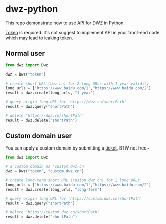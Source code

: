 # dwz-python

This repo demonstrate how to use [API](https://dwz.cn/console/apidoc/v3) for DWZ in Python.

[Token](https://console.bce.baidu.com/dwz/#/dwz/token) is required.
it's not suggest to implement API in your front-end code, which may lead to leaking token.

## Normal user
```python
from dwz import Dwz

dwz = Dwz("token")

# create short URL (dwz.cn) for 2 long URLs with 1 year validity
long_urls = ["https://www.baidu.com/1","https://www.baidu.com/2"]
result = dwz.create(long_urls, "1-year")

# query origin long URL for 'https://dwz.cn/shortPath'
result = dwz.query("shortPath")

# delete 'https://dwz.cn/shortPath'
result = dwz.delete("shortPath")
```
## Custom domain user
You can apply a custom domain by submitting a [ticket](https://ticket.bce.baidu.com/#/ticket/create~productId=188&questionId=706&channel=2),
BTW not free~
```python
from dwz import Dwz

# a custom domain as 'custom.dwz.cn'
dwz = Dwz("token", "custom.dwz.cn")

# create long-term short URL (custom.dwz.cn) for 2 long URLs
long_urls = ["https://www.baidu.com/1","https://www.baidu.com/2"]
result = dwz.create(long_urls, "long-term")

# query origin long URL for 'https://custom.dwz.cn/shortPath'
result = dwz.query("shortPath")

# delete 'https://custom.dwz.cn/shortPath'
result = dwz.delete("shortPath")
```
